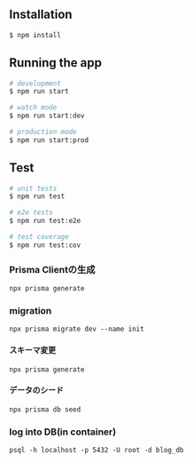 ## Installation

```bash
$ npm install
```

## Running the app

```bash
# development
$ npm run start

# watch mode
$ npm run start:dev

# production mode
$ npm run start:prod
```

## Test

```bash
# unit tests
$ npm run test

# e2e tests
$ npm run test:e2e

# test coverage
$ npm run test:cov
```

### Prisma Clientの生成

`npx prisma generate`

### migration

`npx prisma migrate dev --name init`

#### スキーマ変更

`npx prisma generate`

#### データのシード

`npx prisma db seed`

### log into DB(in container)

`psql -h localhost -p 5432 -U root -d blog_db`
